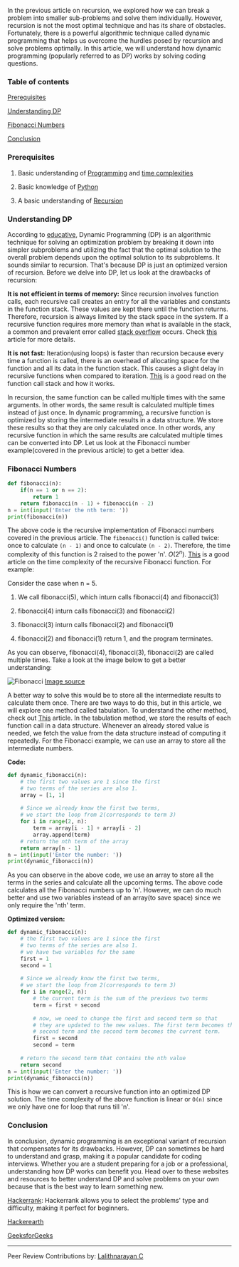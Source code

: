In the previous article on recursion, we explored how we can break a problem into smaller sub-problems and solve them individually. However, recursion is not the most optimal technique and has its share of obstacles. Fortunately, there is a powerful algorithmic technique called dynamic programming that helps us overcome the hurdles posed by recursion and solve problems optimally. In this article, we will understand how dynamic programming (popularly referred to as DP) works by solving coding questions.

### Table of contents
[Prerequisites](#prerequisites)

[Understanding DP](#understanding-dp)

[Fibonacci Numbers](#fibonacci-numbers)

[Conclusion](#conclusion)

### Prerequisites
1. Basic understanding of [Programming](https://www.tutorialspoint.com/computer_programming/computer_programming_basics.htm) and [time complexities](https://www.freecodecamp.org/news/time-complexity-of-algorithms/)

2. Basic knowledge of [Python](https://www.python.org/about/gettingstarted/)

3. A basic understanding of [Recursion](https://www.section.io/engineering-education/introduction-to-recursion)

### Understanding DP
According to [educative](https://www.educative.io/courses/grokking-dynamic-programming-patterns-for-coding-interviews/m2G1pAq0OO0), Dynamic Programming (DP) is an algorithmic technique for solving an optimization problem by breaking it down into simpler subproblems and utilizing the fact that the optimal solution to the overall problem depends upon the optimal solution to its subproblems. It sounds similar to recursion. That's because DP is just an optimized version of recursion. Before we delve into DP, let us look at the drawbacks of recursion:

**It is not efficient in terms of memory:** Since recursion involves function calls, each recursive call creates an entry for all the variables and constants in the function stack. These values are kept there until the function returns. Therefore, recursion is always limited by the stack space in the system. If a recursive function requires more memory than what is available in the stack, a common and prevalent error called [stack overflow](https://stackoverflow.com/questions/214741/what-is-a-stackoverflowerror) occurs. Check [this](https://benpfaff.org/writings/clc/recursion-vs-iteration.html) article for more details.

**It is not fast:** Iteration(using loops) is faster than recursion because every time a function is called, there is an overhead of allocating space for the function and all its data in the function stack. This causes a slight delay in recursive functions when compared to iteration. [This](https://stackoverflow.com/questions/10057443/explain-the-concept-of-a-stack-frame-in-a-nutshell) is a good read on the function call stack and how it works.

In recursion, the same function can be called multiple times with the same arguments. In other words, the same result is calculated multiple times instead of just once. In dynamic programming, a recursive function is optimized by storing the intermediate results in a data structure. We store these results so that they are only calculated once. In other words, any recursive function in which the same results are calculated multiple times can be converted into DP. Let us look at the Fibonacci number example(covered in the previous article) to get a better idea.

### Fibonacci Numbers
```py
def fibonacci(n):
	if(n == 1 or n == 2):
		return 1
	return fibonacci(n - 1) + fibonacci(n - 2)
n = int(input('Enter the nth term: '))
print(fibonacci(n))
```

The above code is the recursive implementation of Fibonacci numbers covered in the previous article. The `fibonacci()` function is called twice: once to calculate `(n - 1)` and once to calculate `(n - 2)`. Therefore, the time complexity of this function is 2 raised to the power 'n'. $O(2^n)$. [This](https://www.geeksforgeeks.org/time-complexity-recursive-fibonacci-program/) is a good article on the time complexity of the recursive Fibonacci function. For example:

Consider the case when n = 5.

1. We call fibonacci(5), which inturn calls fibonacci(4) and fibonacci(3)

2. fibonacci(4) inturn calls fibonacci(3) and fibonacci(2)

3. fibonacci(3) inturn calls fibonacci(2) and fibonacci(1)

4. fibonacci(2) and fibonacci(1) return 1, and the program terminates.

As you can observe, fibonacci(4), fibonacci(3), fibonacci(2) are called multiple times. Take a look at the image below to get a better understanding:

![Fibonacci](/engineering-education/introduction-to-dynamic-programming/fibonacci.png)
[Image source](https://www.slitherintopython.com/assets/img/fibtree.png)

A better way to solve this would be to store all the intermediate results to calculate them once. There are two ways to do this, but in this article, we will explore one method called tabulation. To understand the other method, check out [This](https://www.educative.io/courses/grokking-dynamic-programming-patterns-for-coding-interviews/m2G1pAq0OO0) article. In the tabulation method, we store the results of each function call in a data structure. Whenever an already stored value is needed, we fetch the value from the data structure instead of computing it repeatedly. For the Fibonacci example, we can use an array to store all the intermediate numbers.

**Code:**  
```py
def dynamic_fibonacci(n):
	# the first two values are 1 since the first
	# two terms of the series are also 1.
	array = [1, 1]
	  
	# Since we already know the first two terms,
	# we start the loop from 2(corresponds to term 3)
	for i in range(2, n):
		term = array[i - 1] + array[i - 2]
		array.append(term)
	# return the nth term of the array
	return array[n - 1]
n = int(input('Enter the number: '))
print(dynamic_fibonacci(n))
```

As you can observe in the above code, we use an array to store all the terms in the series and calculate all the upcoming terms. The above code calculates all the Fibonacci numbers up to 'n'. However, we can do much better and use two variables instead of an array(to save space) since we only require the 'nth' term.

**Optimized version:**
```py
def dynamic_fibonacci(n):
	# the first two values are 1 since the first
	# two terms of the series are also 1.
	# we have two variables for the same
	first = 1
	second = 1
	
	# Since we already know the first two terms,
	# we start the loop from 2(corresponds to term 3)
	for i in range(2, n):
		# the current term is the sum of the previous two terms
		term = first + second
		
		# now, we need to change the first and second term so that
		# they are updated to the new values. The first term becomes the
		# second term and the second term becomes the current term.
		first = second
		second = term
  
	# return the second term that contains the nth value
	return second
n = int(input('Enter the number: '))
print(dynamic_fibonacci(n))
```

This is how we can convert a recursive function into an optimized DP solution. The time complexity of the above function is linear or `O(n)` since we only have one for loop that runs till 'n'.


### Conclusion
In conclusion, dynamic programming is an exceptional variant of recursion that compensates for its drawbacks. However, DP can sometimes be hard to understand and grasp, making it a popular candidate for coding interviews. Whether you are a student preparing for a job or a professional, understanding how DP works can benefit you. Head over to these websites and resources to better understand DP and solve problems on your own because that is the best way to learn something new.

[Hackerrank](https://www.hackerrank.com): Hackerrank allows you to select the problems' type and difficulty, making it perfect for beginners.

[Hackerearth](https://www.hackerearth.com/)

[GeeksforGeeks](https://www.geeksforgeeks.org/dynamic-programming/)

---
Peer Review Contributions by: [Lalithnarayan C](/engineering-education/authors/lalithnarayan-c/)


<!-- MathJax script -->
<script type="text/javascript" async
    src="https://cdnjs.cloudflare.com/ajax/libs/mathjax/2.7.1/MathJax.js?config=TeX-AMS-MML_HTMLorMML">
    MathJax.Hub.Config({
    tex2jax: {
      inlineMath: [['$','$'], ['\\(','\\)']],
      displayMath: [['$$','$$']],
      processEscapes: true,
      processEnvironments: true,
      skipTags: ['script', 'noscript', 'style', 'textarea', 'pre'],
      TeX: { equationNumbers: { autoNumber: "AMS" },
           extensions: ["AMSmath.js", "AMSsymbols.js"] }
    }
    });
    MathJax.Hub.Queue(function() {
      // Fix <code> tags after MathJax finishes running. This is a
      // hack to overcome a shortcoming of Markdown. Discussion at
      // https://github.com/mojombo/jekyll/issues/199
      var all = MathJax.Hub.getAllJax(), i;
      for(i = 0; i < all.length; i += 1) {
          all[i].SourceElement().parentNode.className += ' has-jax';
      }
    });
    MathJax.Hub.Config({
    // Autonumbering by mathjax
    TeX: { equationNumbers: { autoNumber: "AMS" } }
    });
  </script>
